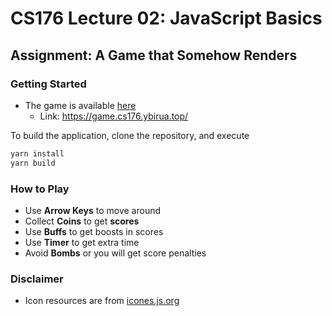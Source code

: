 # CS176 Lecture 02: JavaScript Basics

## Assignment: A Game that Somehow Renders

### Getting Started

- The game is available [here](https://game.cs176.ybirua.top/)
  - Link: <https://game.cs176.ybirua.top/>

To build the application, clone the repository, and execute

```sh
yarn install
yarn build
```

### How to Play

- Use **Arrow Keys** to move around
- Collect **Coins** to get **scores**
- Use **Buffs** to get boosts in scores
- Use **Timer** to get extra time
- Avoid **Bombs** or you will get score penalties

### Disclaimer

- Icon resources are from [icones.js.org](https://icones.js.org/)
